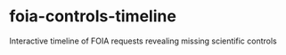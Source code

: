 # foia-controls-timeline
Interactive timeline of FOIA requests revealing missing scientific controls
